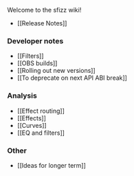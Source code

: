 Welcome to the sfizz wiki!

- [[Release Notes]]

### Developer notes

- [[Filters]]
- [[OBS builds]]
- [[Rolling out new versions]]
- [[To deprecate on next API ABI break]]

### Analysis

- [[Effect routing]]
- [[Effects]]
- [[Curves]]
- [[EQ and filters]]

### Other

- [[Ideas for longer term]]
